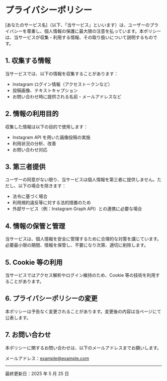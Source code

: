 # プライバシーポリシー

[あなたのサービス名]（以下、「当サービス」といいます）は、ユーザーのプライバシーを尊重し、個人情報の保護に最大限の注意を払っています。本ポリシーは、当サービスが収集・利用する情報、その取り扱いについて説明するものです。

## 1. 収集する情報

当サービスでは、以下の情報を収集することがあります：

- Instagram ログイン情報（アクセストークンなど）
- 投稿画像、テキストキャプション
- お問い合わせ時に提供される名前・メールアドレスなど

## 2. 情報の利用目的

収集した情報は以下の目的で使用します：

- Instagram API を用いた画像投稿の実施
- 利用状況の分析、改善
- お問い合わせ対応

## 3. 第三者提供

ユーザーの同意がない限り、当サービスは個人情報を第三者に提供しません。ただし、以下の場合を除きます：

- 法令に基づく場合
- 利用規約違反等に対する法的措置のため
- 外部サービス（例：Instagram Graph API）との連携に必要な場合

## 4. 情報の保管と管理

当サービスは、個人情報を安全に管理するために合理的な対策を講じています。必要最小限の期間、情報を保管し、不要になり次第、適切に削除します。

## 5. Cookie 等の利用

当サービスではアクセス解析やログイン維持のため、Cookie 等の技術を利用することがあります。

## 6. プライバシーポリシーの変更

本ポリシーは予告なく変更されることがあります。変更後の内容は当ページにて公表します。

## 7. お問い合わせ

本ポリシーに関するお問い合わせは、以下のメールアドレスまでお願いします。

メールアドレス：example@example.com

---

最終更新日：2025 年 5 月 25 日
